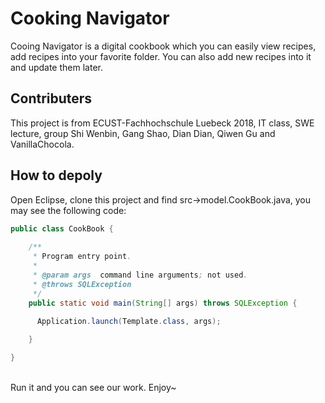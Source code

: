 # Cooking Navigator
Cooing Navigator is a digital cookbook which you can easily view recipes, add recipes into your favorite folder. You can also add new recipes into it and update them later.<br/>

## Contributers
This project is from ECUST-Fachhochschule Luebeck 2018, IT class, SWE lecture, group Shi Wenbin, Gang Shao, Dian Dian, Qiwen Gu and VanillaChocola.<br/>

## How to depoly
Open Eclipse, clone this project and find src->model.CookBook.java, you may see the following code:<br/>
```Java
public class CookBook {
	
    /**
     * Program entry point.
     *
     * @param args  command line arguments; not used.
     * @throws SQLException 
     */
    public static void main(String[] args) throws SQLException {
    	
      Application.launch(Template.class, args);

    }

}
```
<br/>
Run it and you can see our work. Enjoy~
